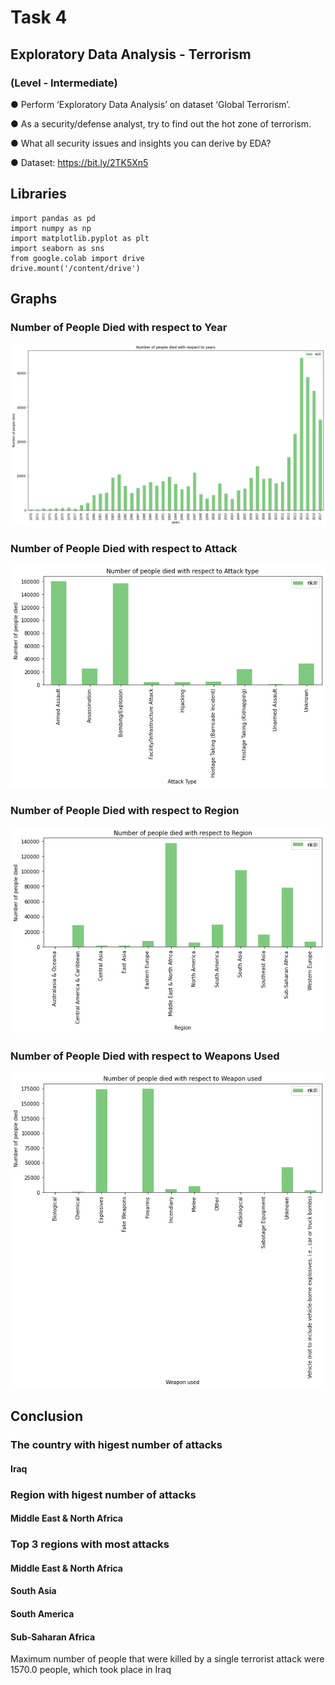 # Task 4

##    Exploratory Data Analysis - Terrorism

###    (Level - Intermediate)

● Perform ‘Exploratory Data Analysis’ on dataset ‘Global Terrorism’.

● As a security/defense analyst, try to find out the hot zone of terrorism.

● What all security issues and insights you can derive by EDA?

● Dataset: https://bit.ly/2TK5Xn5


## Libraries
~~~
import pandas as pd
import numpy as np
import matplotlib.pyplot as plt 
import seaborn as sns
from google.colab import drive
drive.mount('/content/drive')
~~~
## Graphs

### Number of People Died with respect to Year
![with_respect_to_year](https://github.com/aithalshreeram/Sparks_Foundation_Internship/blob/main/Task_4/Images/Images%20(2).png)

### Number of People Died with respect to Attack
![with_respect_to_year](https://github.com/aithalshreeram/Sparks_Foundation_Internship/blob/main/Task_4/Images/Images%20(3).png)

### Number of People Died with respect to Region
![with_respect_to_year](https://github.com/aithalshreeram/Sparks_Foundation_Internship/blob/main/Task_4/Images/Images%20(4).png)

### Number of People Died with respect to Weapons Used
![with_respect_to_year](https://github.com/aithalshreeram/Sparks_Foundation_Internship/blob/main/Task_4/Images/Images%20(5).png)

## Conclusion

### The country with higest number of attacks

#### Iraq

### Region with higest number of attacks

#### Middle East & North Africa

### Top 3 regions with most attacks

#### Middle East & North Africa

#### South Asia

#### South America

#### Sub-Saharan Africa

Maximum number of people that were killed by a single terrorist attack were 1570.0 people, which took place in Iraq
